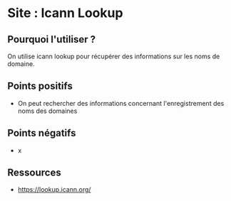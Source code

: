 # Site : Icann Lookup

## Pourquoi l'utiliser ? 

On utilise icann lookup pour récupérer des informations sur les noms de domaine.

## Points positifs

- On peut rechercher des informations concernant l'enregistrement des noms des domaines

## Points négatifs

- x

## Ressources

- <a href="https://lookup.icann.org/"> https://lookup.icann.org/ </a>